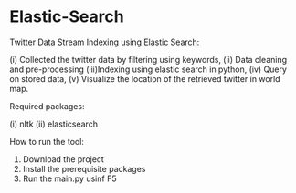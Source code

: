 # Elastic-Search
Twitter Data Stream Indexing using Elastic Search: 

  (i) Collected the twitter data by filtering using keywords, 
  (ii) Data cleaning and pre-processing
  (iii)Indexing using elastic search in python,
  (iv) Query on stored data,
  (v) Visualize the location of the retrieved twitter in world map.

Required packages:

  (i) nltk
  (ii) elasticsearch
  
How to run the tool:
  1. Download the project
  2. Install the prerequisite packages
  3. Run the main.py usinf F5
